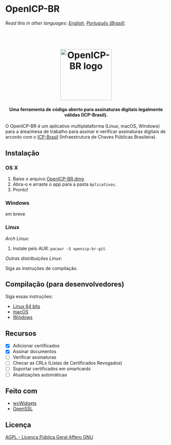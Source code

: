 # OpenICP-BR
*Read this in other languages: [English](README.md), [Português (Brasil)](README.pt-BR.md).*

<h1 align="center">
  <br>
  <img src="https://github.com/gjvnq/OpenICP-BR/blob/master/res/logo-512.png" alt="OpenICP-BR logo" width="160">
</h1>

<h4 align="center">Uma ferramenta de código aberto para assinaturas digitais legalmente válidas (ICP-Brasil).</h4>

O OpenICP-BR é um aplicativo multiplataforma (Linux, macOS, Windows) para a área/mesa de trabalho para assinar e verificar assinaturas digitais de arcordo com o <a href="http://www.iti.gov.br/icp-brasil" target="_blank">ICP-Brasil</a> (Infraestrutura de Chaves Públicas Brasileira).

## Instalação
[RELEASES]: https://github.com/gjvnq/OpenICP-BR/releases

### OS X

1. Baixe o arquivo [OpenICP-BR.dmg][RELEASES].
2. Abra-o e arraste o app para a pasta `Aplicativos`.
3. Pronto!

### Windows
em breve

### Linux

*Arch Linux:*

1. Instale pelo AUR: `pacaur -S openicp-br-git`.

*Outras distribuições Linux:*

Siga as instruções de compilação.

## Compilação (para desenvolvedores)

Siga essas instruções:

  * [Linux 64 bits](COMPILE.linux.arch.64bit.md)
  * [macOS](COMPILE.macOS.md)
  * [Windows](COMPILE.win.md)

## Recursos

- [x] Adicionar certificados
- [x] Assinar documentos
- [ ] Verificar assinaturas
- [ ] Checar as CRLs (Listas de Certificados Revogados)
- [ ] Suportar certificados em smartcards
- [ ] Atualizações automáticas

## Feito com
- [wxWidgets](https://wxwidgets.org)
- [OpenSSL](https://www.openssl.org)

## Licença

[AGPL - Licença Pública Geral Affero GNU](http://licencas.softwarelivre.org/agpl-3.0.pt-br.html)